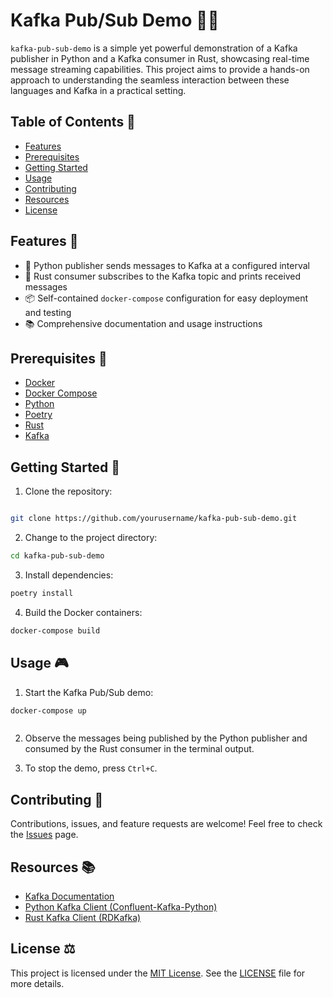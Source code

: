 # Kafka Pub/Sub Demo 🚀🎉

`kafka-pub-sub-demo` is a simple yet powerful demonstration of a Kafka publisher in Python and a Kafka consumer in Rust, showcasing real-time message streaming capabilities. This project aims to provide a hands-on approach to understanding the seamless interaction between these languages and Kafka in a practical setting.

## Table of Contents 📖

- [Features](#features-)
- [Prerequisites](#prerequisites-)
- [Getting Started](#getting-started-)
- [Usage](#usage-)
- [Contributing](#contributing-)
- [Resources](#resources-)
- [License](#license-)

## Features 🌟

- 🐍 Python publisher sends messages to Kafka at a configured interval
- 🦀 Rust consumer subscribes to the Kafka topic and prints received messages
- 📦 Self-contained `docker-compose` configuration for easy deployment and testing
- 📚 Comprehensive documentation and usage instructions

## Prerequisites 🧰

- [Docker](https://www.docker.com/)
- [Docker Compose](https://docs.docker.com/compose/)
- [Python](https://www.python.org/)
- [Poetry](https://python-poetry.org/)
- [Rust](https://www.rust-lang.org/)
- [Kafka](https://kafka.apache.org/)

## Getting Started 🚀

1. Clone the repository:

```bash

git clone https://github.com/yourusername/kafka-pub-sub-demo.git

```

2. Change to the project directory:

```bash
cd kafka-pub-sub-demo

```

3. Install dependencies:

```bash
poetry install


```

4. Build the Docker containers:

```bash
docker-compose build

```

## Usage 🎮

1. Start the Kafka Pub/Sub demo:

```bash
docker-compose up



```

2. Observe the messages being published by the Python publisher and consumed by the Rust consumer in the terminal output.

3. To stop the demo, press `Ctrl+C`.

## Contributing 🤝

Contributions, issues, and feature requests are welcome! Feel free to check the [Issues](https://github.com/yourusername/kafka-pub-sub-demo/issues) page.

## Resources 📚

- [Kafka Documentation](https://kafka.apache.org/documentation/)
- [Python Kafka Client (Confluent-Kafka-Python)](https://github.com/confluentinc/confluent-kafka-python)
- [Rust Kafka Client (RDKafka)](https://github.com/fede1024/rust-rdkafka)

## License ⚖️

This project is licensed under the [MIT License](https://opensource.org/licenses/MIT). See the [LICENSE](https://github.com/yourusername/kafka-pub-sub-demo/blob/main/LICENSE) file for more details.
